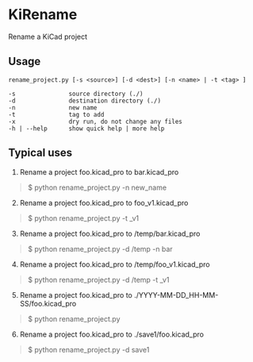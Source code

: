 # KiRename

Rename a KiCad project


## Usage

```
rename_project.py [-s <source>] [-d <dest>] [-n <name> | -t <tag> ]

-s               source directory (./)
-d               destination directory (./)
-n               new name
-t               tag to add
-x               dry run, do not change any files
-h | --help      show quick help | more help
```

## Typical uses

1. Rename a project foo.kicad_pro to bar.kicad_pro

> $ python rename_project.py -n new_name

2. Rename a project foo.kicad_pro to foo_v1.kicad_pro

> $ python rename_project.py -t _v1

3. Rename a project foo.kicad_pro to /temp/bar.kicad_pro

> $ python rename_project.py -d /temp -n bar

4. Rename a project foo.kicad_pro to /temp/foo_v1.kicad_pro

> $ python rename_project.py -d /temp -t _v1

5. Rename a project foo.kicad_pro to ./YYYY-MM-DD_HH-MM-SS/foo.kicad_pro

> $ python rename_project.py

6. Rename a project foo.kicad_pro to ./save1/foo.kicad_pro

> $ python rename_project.py -d save1
